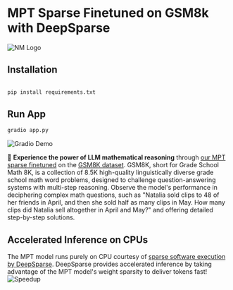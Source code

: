 # MPT Sparse Finetuned on GSM8k with DeepSparse 
![NM Logo](https://files.slack.com/files-pri/T020WGRLR8A-F05TXD28BBK/neuralmagic-logo.png?pub_secret=54e8db19db)
## Installation 
```bash

pip install requirements.txt
```
## Run App 
```python
gradio app.py

```
![Gradio Demo](gradio.gif)

🚀 **Experience the power of LLM mathematical reasoning** through [our MPT sparse finetuned](https://arxiv.org/abs/2310.06927) on the [GSM8K dataset](https://huggingface.co/datasets/gsm8k). 
GSM8K, short for Grade School Math 8K, is a collection of 8.5K high-quality linguistically diverse grade school math word problems, designed to challenge question-answering systems with multi-step reasoning. 
Observe the model's performance in deciphering complex math questions, such as "Natalia sold clips to 48 of her friends in April, and then she sold half as many clips in May. How many clips did Natalia sell altogether in April and May?" and offering detailed step-by-step solutions.

## Accelerated Inference on CPUs 
The MPT model runs purely on CPU courtesy of [sparse software execution by DeepSparse](https://github.com/neuralmagic/deepsparse/tree/main/research/mpt). 
DeepSparse provides accelerated inference by taking advantage of the MPT model's weight sparsity to deliver tokens fast!
![Speedup](https://cdn-uploads.huggingface.co/production/uploads/60466e4b4f40b01b66151416/qMW-Uq8xAawhANTZYB7ZI.png)
